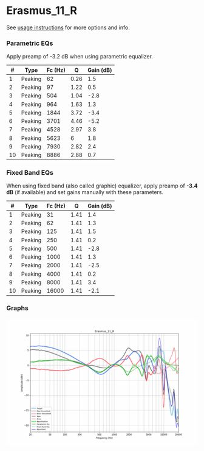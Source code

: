 # Erasmus_11_R
See [usage instructions](https://github.com/jaakkopasanen/AutoEq#usage) for more options and info.

### Parametric EQs
Apply preamp of -3.2 dB when using parametric equalizer.

|   # | Type    |   Fc (Hz) |    Q |   Gain (dB) |
|-----|---------|-----------|------|-------------|
|   1 | Peaking |        62 | 0.26 |         1.5 |
|   2 | Peaking |        97 | 1.22 |         0.5 |
|   3 | Peaking |       504 | 1.04 |        -2.8 |
|   4 | Peaking |       964 | 1.63 |         1.3 |
|   5 | Peaking |      1844 | 3.72 |        -3.4 |
|   6 | Peaking |      3701 | 4.46 |        -5.2 |
|   7 | Peaking |      4528 | 2.97 |         3.8 |
|   8 | Peaking |      5623 | 6    |         1.8 |
|   9 | Peaking |      7930 | 2.82 |         2.4 |
|  10 | Peaking |      8886 | 2.88 |         0.7 |

### Fixed Band EQs
When using fixed band (also called graphic) equalizer, apply preamp of **-3.4 dB** (if available) and set gains manually with these parameters.

|   # | Type    |   Fc (Hz) |    Q |   Gain (dB) |
|-----|---------|-----------|------|-------------|
|   1 | Peaking |        31 | 1.41 |         1.4 |
|   2 | Peaking |        62 | 1.41 |         1.3 |
|   3 | Peaking |       125 | 1.41 |         1.5 |
|   4 | Peaking |       250 | 1.41 |         0.2 |
|   5 | Peaking |       500 | 1.41 |        -2.8 |
|   6 | Peaking |      1000 | 1.41 |         1.3 |
|   7 | Peaking |      2000 | 1.41 |        -2.5 |
|   8 | Peaking |      4000 | 1.41 |         0.2 |
|   9 | Peaking |      8000 | 1.41 |         3.4 |
|  10 | Peaking |     16000 | 1.41 |        -2.1 |

### Graphs
![](./Erasmus_11_R.png)
